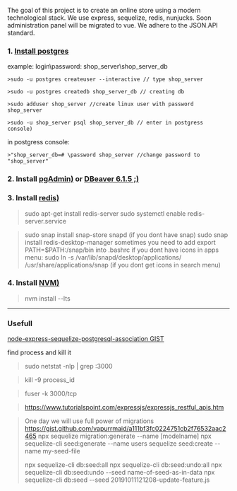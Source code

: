 The goal of this project is to create an online store using a modern technological stack.
We use express, sequelize, redis, nunjucks.
Soon administration panel will be migrated to vue.
We adhere to the JSON.API standard.

### 1. [Install postgres](https://www.digitalocean.com/community/tutorials/how-to-install-and-use-postgresql-on-ubuntu-18-04)

example:
login\password: shop_server\shop_server_db

    >sudo -u postgres createuser --interactive // type shop_server

    >sudo -u postgres createdb shop_server_db // creating db

    >sudo adduser shop_server //create linux user with password shop_server

    >sudo -u shop_server psql shop_server_db // enter in postgress console)

in postgress console:

    >"shop_server_db=# \password shop_server //change password to "shop_server"

### 2. Install [pgAdmin)]( https://wiki.postgresql.org/wiki/Apt)  or [DBeaver 6.1.5 ;)](https://github.com/dbeaver/dbeaver/releases/tag/6.1.5)

### 3. Install [redis)]( https://tecadmin.net/install-redis-ubuntu/ )
> sudo apt-get install redis-server
> sudo systemctl enable redis-server.service

> sudo snap install snap-store snapd (if you dont have snap)
> sudo snap install redis-desktop-manager
> sometimes you need to add export PATH=$PATH:/snap/bin into .bashrc
if you dont have icons in apps menu:
> sudo ln -s /var/lib/snapd/desktop/applications/ /usr/share/applications/snap (if you dont get icons in search menu)

### 4. Install [NVM)]( https://github.com/nvm-sh/nvm )
> nvm install --lts

___
### Usefull
[node-express-sequelize-postgresql-association GIST](https://gist.github.com/thgaskell/e4decde53572664b182e)

find process and kill it
> sudo netstat -nlp | grep :3000

> kill -9 process_id

> fuser -k 3000/tcp

>https://www.tutorialspoint.com/expressjs/expressjs_restful_apis.htm


> One day we will use full power of migrations https://gist.github.com/vapurrmaid/a111bf3fc0224751cb2f76532aac2465
> npx sequelize migration:generate --name [modelname]
> npx sequelize-cli seed:generate --name users
> sequelize seed:create --name my-seed-file
>
> npx sequelize-cli db:seed:all
> npx sequelize-cli db:seed:undo:all
> npx sequelize-cli db:seed:undo --seed name-of-seed-as-in-data
> npx sequelize-cli db:seed --seed 20191011121208-update-feature.js




